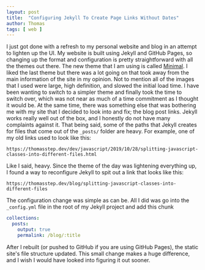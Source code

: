 ```yaml
---
layout: post
title:  "Configuring Jekyll To Create Page Links Without Dates"
author: Thomas
tags: [ web ]
---
```

I just got done with a refresh to my personal website and blog in an attempt to lighten up the UI.
My website is built using Jekyll and GitHub Pages, so changing up the format and configuration is pretty straightforward with all the themes out there.
The new theme that I am using is called [Minimal](https://github.com/pages-themes/minimal).
I liked the last theme but there was a lot going on that took away from the main information of the site in my opinion.
Not to mention all of the images that I used were large, high definition, and slowed the initial load time.
I have been wanting to switch to a simpler theme and finally took the time to switch over, which was not near as much of a time commitment as I thought it would be.
At the same time, there was something else that was bothering me with my site that I decided to look into and fix; the blog post links.
Jekyll works really well out of the box, and I honestly do not have many complaints against it.
That being said, some of the paths that Jekyll creates for files that come out of the `_posts/` folder are heavy.
For example, one of my old links used to look like this:

```
https://thomasstep.dev/dev/javascript/2019/10/28/splitting-javascript-classes-into-different-files.html
```

Like I said, heavy.
Since the theme of the day was lightening everything up, I found a way to reconfigure Jekyll to spit out a link that looks like this:

```
https://thomasstep.dev/blog/splitting-javascript-classes-into-different-files
```

The configuration change was simple as can be.
All I did was go into the `_config.yml` file in the root of my Jekyll project and add this chunk

```yml
collections:
  posts:
    output: true
    permalink: /blog/:title
```

After I rebuilt (or pushed to GitHub if you are using GitHub Pages), the static site's file structure updated.
This small change makes a huge difference, and I wish I would have looked into figuring it out sooner.
